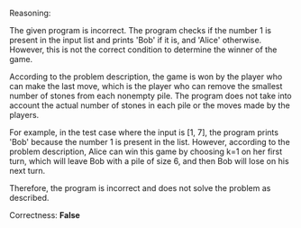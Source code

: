 Reasoning:

The given program is incorrect. The program checks if the number 1 is present in the input list and prints 'Bob' if it is, and 'Alice' otherwise. However, this is not the correct condition to determine the winner of the game.

According to the problem description, the game is won by the player who can make the last move, which is the player who can remove the smallest number of stones from each nonempty pile. The program does not take into account the actual number of stones in each pile or the moves made by the players.

For example, in the test case where the input is [1, 7], the program prints 'Bob' because the number 1 is present in the list. However, according to the problem description, Alice can win this game by choosing k=1 on her first turn, which will leave Bob with a pile of size 6, and then Bob will lose on his next turn.

Therefore, the program is incorrect and does not solve the problem as described.

Correctness: **False**